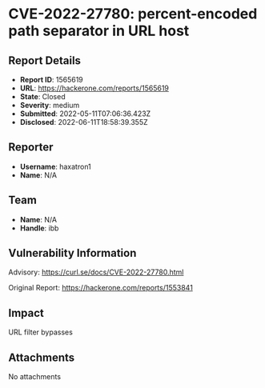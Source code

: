 # CVE-2022-27780: percent-encoded path separator in URL host

## Report Details
- **Report ID**: 1565619
- **URL**: https://hackerone.com/reports/1565619
- **State**: Closed
- **Severity**: medium
- **Submitted**: 2022-05-11T07:06:36.423Z
- **Disclosed**: 2022-06-11T18:58:39.355Z

## Reporter
- **Username**: haxatron1
- **Name**: N/A

## Team
- **Name**: N/A
- **Handle**: ibb

## Vulnerability Information
Advisory: https://curl.se/docs/CVE-2022-27780.html

Original Report: https://hackerone.com/reports/1553841

## Impact

URL filter bypasses

## Attachments
No attachments
